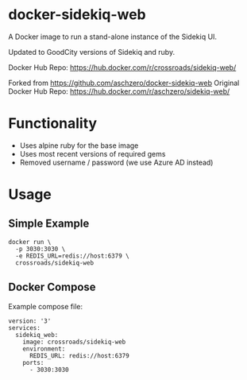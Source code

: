 # docker-sidekiq-web

A Docker image to run a stand-alone instance of the Sidekiq UI.

Updated to GoodCity versions of Sidekiq and ruby.

Docker Hub Repo: https://hub.docker.com/r/crossroads/sidekiq-web/

Forked from https://github.com/aschzero/docker-sidekiq-web
Original Docker Hub Repo: https://hub.docker.com/r/aschzero/sidekiq-web/

# Functionality

* Uses alpine ruby for the base image
* Uses most recent versions of required gems
* Removed username / password (we use Azure AD instead)

# Usage

## Simple Example

```
docker run \
  -p 3030:3030 \
  -e REDIS_URL=redis://host:6379 \
  crossroads/sidekiq-web
```

## Docker Compose

Example compose file:

```
version: '3'
services:
  sidekiq_web:
    image: crossroads/sidekiq-web
    environment:
      REDIS_URL: redis://host:6379
    ports:
      - 3030:3030
```